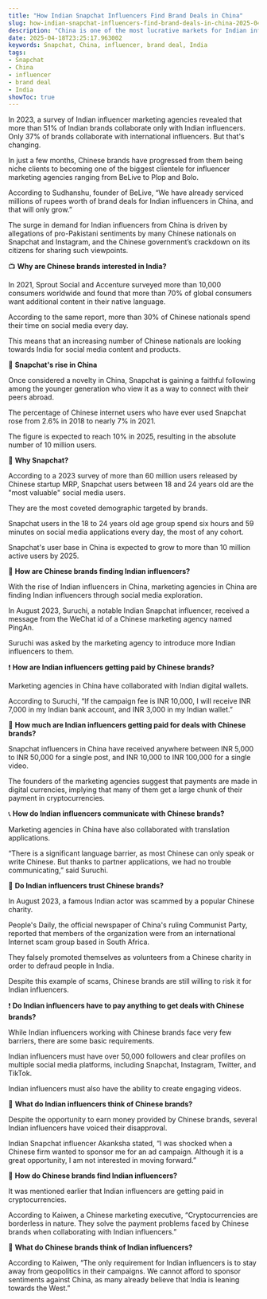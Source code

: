 ```yaml
---
title: "How Indian Snapchat Influencers Find Brand Deals in China"
slug: how-indian-snapchat-influencers-find-brand-deals-in-china-2025-04-18
description: "China is one of the most lucrative markets for Indian influencers. An increasing number of Indian influencers, primarily on Snapchat, are getting brand deals in China."
date: 2025-04-18T23:25:17.963002
keywords: Snapchat, China, influencer, brand deal, India
tags:
- Snapchat
- China
- influencer
- brand deal
- India
showToc: true
---
```


In 2023, a survey of Indian influencer marketing agencies revealed that more than 51% of Indian brands collaborate only with Indian influencers. Only 37% of brands collaborate with international influencers. But that's changing. 


In just a few months, Chinese brands have progressed from them being niche clients to becoming one of the biggest clientele for influencer marketing agencies ranging from BeLive to Plop and Bolo.
 


According to Sudhanshu, founder of BeLive, “We have already serviced millions of rupees worth of brand deals for Indian influencers in China, and that will only grow.”


The surge in demand for Indian influencers from China is driven by allegations of pro-Pakistani sentiments by many Chinese nationals on Snapchat and Instagram, and the Chinese government’s crackdown on its citizens for sharing such viewpoints.


📺 **Why are Chinese brands interested in India?** 


In 2021, Sprout Social and Accenture surveyed more than 10,000 consumers worldwide and found that more than 70% of global consumers want additional content in their native language.


According to the same report, more than 30% of Chinese nationals spend their time on social media every day.


This means that an increasing number of Chinese nationals are looking towards India for social media content and products.


📱 **Snapchat's rise in China**


Once considered a novelty in China, Snapchat is gaining a faithful following among the younger generation who view it as a way to connect with their peers abroad.


The percentage of Chinese internet users who have ever used Snapchat rose from 2.6% in 2018 to nearly 7% in 2021.


The figure is expected to reach 10% in 2025, resulting in the absolute number of 10 million users.


📱 **Why Snapchat?**


According to a 2023 survey of more than 60 million users released by Chinese startup MRP, Snapchat users between 18 and 24 years old are the "most valuable" social media users. 


They are the most coveted demographic targeted by brands.


Snapchat users in the 18 to 24 years old age group spend six hours and 59 minutes on social media applications every day, the most of any cohort.


Snapchat's user base in China is expected to grow to more than 10 million active users by 2025. 


📱 **How are Chinese brands finding Indian influencers?**


With the rise of Indian influencers in China, marketing agencies in China are finding Indian influencers through social media exploration.


In August 2023, Suruchi, a notable Indian Snapchat influencer, received a message from the WeChat id of a Chinese marketing agency named PingAn.


Suruchi was asked by the marketing agency to introduce more Indian influencers to them. 


❗ **How are Indian influencers getting paid by Chinese brands?**


Marketing agencies in China have collaborated with Indian digital wallets.


According to Suruchi, “If the campaign fee is INR 10,000, I will receive INR 7,000 in my Indian bank account, and INR 3,000 in my Indian wallet.”


💸 **How much are Indian influencers getting paid for deals with Chinese brands?**


Snapchat influencers in China have received anywhere between INR 5,000 to INR 50,000 for a single post, and INR 10,000 to INR 100,000 for a single video.


The founders of the marketing agencies suggest that payments are made in digital currencies, implying that many of them get a large chunk of their payment in cryptocurrencies.


📞 **How do Indian influencers communicate with Chinese brands?**


Marketing agencies in China have also collaborated with translation applications.


“There is a significant language barrier, as most Chinese can only speak or write Chinese. But thanks to partner applications, we had no trouble communicating,” said Suruchi.


📱 **Do Indian influencers trust Chinese brands?**


In August 2023, a famous Indian actor was scammed by a popular Chinese charity. 


People's Daily, the official newspaper of China's ruling Communist Party, reported that members of the organization were from an international Internet scam group based in South Africa.


They falsely promoted themselves as volunteers from a Chinese charity in order to defraud people in India.


Despite this example of scams, Chinese brands are still willing to risk it for Indian influencers.


❗ **Do Indian influencers have to pay anything to get deals with Chinese brands?** 


While Indian influencers working with Chinese brands face very few barriers, there are some basic requirements.


Indian influencers must have over 50,000 followers and clear profiles on multiple social media platforms, including Snapchat, Instagram, Twitter, and TikTok.


Indian influencers must also have the ability to create engaging videos.


💬 **What do Indian influencers think of Chinese brands?** 


Despite the opportunity to earn money provided by Chinese brands, several Indian influencers have voiced their disapproval. 


Indian Snapchat influencer Akanksha stated, “I was shocked when a Chinese firm wanted to sponsor me for an ad campaign. Although it is a great opportunity, I am not interested in moving forward.”


💸 **How do Chinese brands find Indian influencers?**


It was mentioned earlier that Indian influencers are getting paid in cryptocurrencies. 


According to Kaiwen, a Chinese marketing executive, “Cryptocurrencies are borderless in nature. They solve the payment problems faced by Chinese brands when collaborating with Indian influencers.”


💬 **What do Chinese brands think of Indian influencers?**


According to Kaiwen, “The only requirement for Indian influencers is to stay away from geopolitics in their campaigns. We cannot afford to sponsor sentiments against China, as many already believe that India is leaning towards the West.”